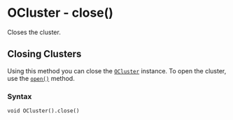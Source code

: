 # OCluster - close()

Closes the cluster.

## Closing Clusters

Using this method you can close the [`OCluster`](../OCluster.md) instance.  To open the cluster, use the [`open()`](open.md) method.

### Syntax

```
void OCluster().close()
```
